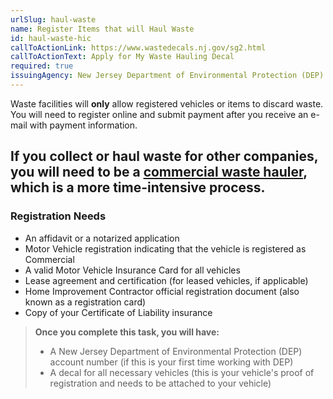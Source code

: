 ```yaml
---
urlSlug: haul-waste
name: Register Items that will Haul Waste
id: haul-waste-hic
callToActionLink: https://www.wastedecals.nj.gov/sg2.html
callToActionText: Apply for My Waste Hauling Decal
required: true
issuingAgency: New Jersey Department of Environmental Protection (DEP)
---
```

Waste facilities will **only** allow registered vehicles or items to discard waste. You will need to register online and submit payment after you receive an e-mail with payment information. 

If you collect or haul waste for other companies, you will need to be a [commercial waste hauler](https://www.wastedecals.nj.gov/swt2.html), which is a more time-intensive process.
--- 
### Registration Needs
- An affidavit or a notarized application
- Motor Vehicle registration indicating that the vehicle is registered as Commercial
- A valid Motor Vehicle Insurance Card for all vehicles 
- Lease agreement and certification (for leased vehicles, if applicable) 
- Home Improvement Contractor official registration document (also known as a registration card)
- Copy of your Certificate of Liability insurance

>**Once you complete this task, you will have:**
>
>- A New Jersey Department of Environmental Protection (DEP) account number (if this is your first time working with DEP)
>- A decal for all necessary vehicles (this is your vehicle's proof of registration and needs to be attached to your vehicle)
